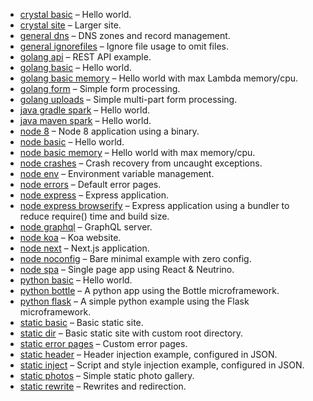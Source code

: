 - [crystal basic](./crystal-basic) – Hello world.
- [crystal site](./crystal-site) – Larger site.
- [general dns](./general-dns) – DNS zones and record management.
- [general ignorefiles](./general-ignorefiles) – Ignore file usage to omit files.
- [golang api](./golang-api) – REST API example.
- [golang basic](./golang-basic) – Hello world.
- [golang basic memory](./golang-basic-memory) – Hello world with max Lambda memory/cpu.
- [golang form](./golang-form) – Simple form processing.
- [golang uploads](./golang-uploads) – Simple multi-part form processing.
- [java gradle spark](./java-gradle-spark) – Hello world.
- [java maven spark](./java-maven-spark) – Hello world.
- [node 8](./node-8) – Node 8 application using a binary.
- [node basic](./node-basic) – Hello world.
- [node basic memory](./node-basic-memory) – Hello world with max memory/cpu.
- [node crashes](./node-crashes) – Crash recovery from uncaught exceptions.
- [node env](./node-env) – Environment variable management.
- [node errors](./node-errors) – Default error pages.
- [node express](./node-express) – Express application.
- [node express browserify](./node-express-browserify) – Express application using a bundler to reduce require() time and build size.
- [node graphql](./node-graphql) – GraphQL server.
- [node koa](./node-koa) – Koa website.
- [node next](./node-next) – Next.js application.
- [node noconfig](./node-noconfig) – Bare minimal example with zero config.
- [node spa](./node-spa) – Single page app using React & Neutrino.
- [python basic](./python-basic) – Hello world.
- [python bottle](./python-bottle) – A python app using the Bottle microframework.
- [python flask](./python-flask) – A simple python example using the Flask microframework.
- [static basic](./static-basic) – Basic static site.
- [static dir](./static-dir) – Basic static site with custom root directory.
- [static error pages](./static-error-pages) – Custom error pages.
- [static header](./static-header) – Header injection example, configured in JSON.
- [static inject](./static-inject) – Script and style injection example, configured in JSON.
- [static photos](./static-photos) – Simple static photo gallery.
- [static rewrite](./static-rewrite) – Rewrites and redirection.
